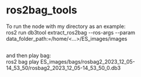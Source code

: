 # ros2bag_tools

To run the node with my directory as an example:  <br/>
ros2 run db3tool extract_ros2bag --ros-args --param data_folder_path:=/home/<...>/ES_images/images
##
and then play bag:  <br/>
ros2 bag play ES_images/bags/rosbag2_2023_12_05-14_53_50/rosbag2_2023_12_05-14_53_50_0.db3
